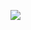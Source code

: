 ![](/Users/sachin/work/workspaces/ws_sks336/AwsProj/src/main/terraform/01_5_basic_vpc_subnets_ec2/routes.png)